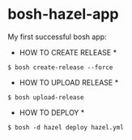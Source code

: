 # bosh-hazel-app
My first successful bosh app:
* HOW TO CREATE RELEASE *

```
$ bosh create-release --force
```

* HOW TO UPLOAD RELEASE *

```
$ bosh upload-release
```

* HOW TO DEPLOY *
```
$ bosh -d hazel deploy hazel.yml
```



